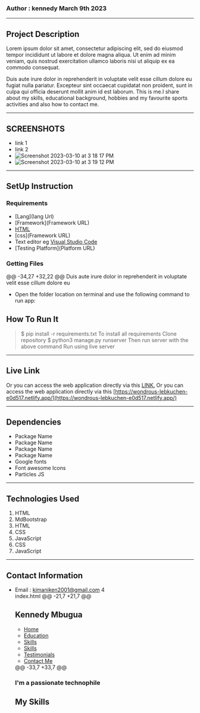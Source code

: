 ### Author : kennedy March 9th 2023
****
## Project Description
Lorem ipsum dolor sit amet, consectetur adipiscing elit, sed do eiusmod tempor incididunt ut labore et dolore magna aliqua. Ut enim ad minim veniam, quis nostrud exercitation ullamco laboris nisi ut aliquip ex ea commodo consequat. 

Duis aute irure dolor in reprehenderit in voluptate velit esse cillum dolore eu fugiat nulla pariatur. Excepteur sint occaecat cupidatat non proident, sunt in culpa qui officia deserunt mollit anim id est laborum.
This is me.I share about my skills, educational background, hobbies and my favourite sports activities and also how to contact me.
******

## SCREENSHOTS
- link 1
- link 2
- ![Screenshot 2023-03-10 at 3 18 17 PM](https://user-images.githubusercontent.com/62019551/224314212-22edcb5c-9bb7-4200-9243-6299b41e5fff.png)
- ![Screenshot 2023-03-10 at 3 19 12 PM](https://user-images.githubusercontent.com/62019551/224314464-241b4b6e-e902-40d0-aafa-8efe357c73fa.png)



********
## SetUp Instruction
### Requirements
* [Lang](lang Url)
* [Framework](Framework URL)
* [HTML](html.com)
* [css](Framework URL)
* Text editor eg [Visual Studio Code](https://code.visualstudio.com/download)
* [Testing Platform](Platform URL)


### Getting Files
@@ -34,27 +32,22 @@ Duis aute irure dolor in reprehenderit in voluptate velit esse cillum dolore eu
* Open the folder location on terminal and use the following command to run app:

## How To Run It
>  $ pip install -r requirements.txt
To install all requirements
>  Clone repository
> $ python3 manage.py runserver
Then run server with the above command
> Run using live server
*****
## Live Link
Or you can access the web application directly via this [LINK.](link.com/)
Or you can access the web application directly via this [https://wondrous-lebkuchen-e0d517.netlify.app/](https://wondrous-lebkuchen-e0d517.netlify.app/)
*****
## Dependencies
- Package Name
- Package Name
- Package Name
- Package Name
- Google fonts
- Font awesome Icons
- Particles JS
*****
## Technologies Used
1. HTML
2. MdBootstrap
3. HTML
4. CSS
5. JavaScript
2. CSS
3. JavaScript
*****
## Contact Information
* Email : kimaniken2001@gmail.com
  4  
index.html
@@ -21,7 +21,7 @@ <h2 class="logo">Kennedy<span> Mbugua</span></h2>
            <ul>
                <li><a href="#">Home</a></li>
                <li><a href="#">Education</a></li>
                <li><a href="#">Skills</a></li>
                <li><a href="#skills">Skills</a></li>
                <li><a href="#">Testimonials</a></li>
                <li><a href="#">Contact Me</a></li>
            </ul>
@@ -33,7 +33,7 @@ <h3>I'm a passionate technophile</h3>
        </div>
    </div>
    <!--------MY SKILLS-------->
    <div class="skills">
    <div class="skills" id="skills">
        <div class="title">
            <h2>My Skills</h2>
        </div>